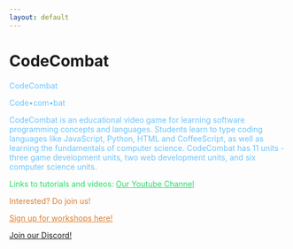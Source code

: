 ```yaml
---
layout: default
---
```


# CodeCombat


<p style="color:#6EC4FF;">CodeCombat</p>

<p style="color:#6EC4FF;">Code•com•bat</p>

<p style="color:#6EC4FF;">CodeCombat is an educational video game for learning software programming concepts and languages. Students learn to type coding languages like JavaScript, Python, HTML and CoffeeScript, as well as learning the fundamentals of computer science. CodeCombat has 11 units - three game development units, two web development units, and six computer science units.</p>

<a style="color:#28DB66;"> Links to tutorials and videos:</a>
<a style="color:#28DB66;" href="https://www.youtube.com/channel/UCWQmrxGbwU4jFBCJf7rPoFQ">Our Youtube Channel</a>

<p style="color:#DB7C2E;">Interested? Do join us!</p>

<a style="color:#DB7C2E;" href="https://go.buildingblocs.sg/signup">Sign up for workshops here!</a>

<a class="btn brand horizontal_align" href="https://tinyurl.com/bbcs21-discord">Join our Discord!</a>